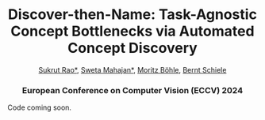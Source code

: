 <h1 align="center">Discover-then-Name: Task-Agnostic Concept Bottlenecks via Automated Concept Discovery</h1>

<div align="center">
<a href="https://sukrutrao.github.io">Sukrut Rao*</a>,
<a href="https://swetamahajan.github.io">Sweta Mahajan*</a>,
<a href="https://moboehle.github.io">Moritz Böhle</a>,
<a href="https://people.mpi-inf.mpg.de/~schiele">Bernt Schiele</a>

<h3 align="center">
European Conference on Computer Vision (ECCV) 2024
</div>
</h3>

Code coming soon.
